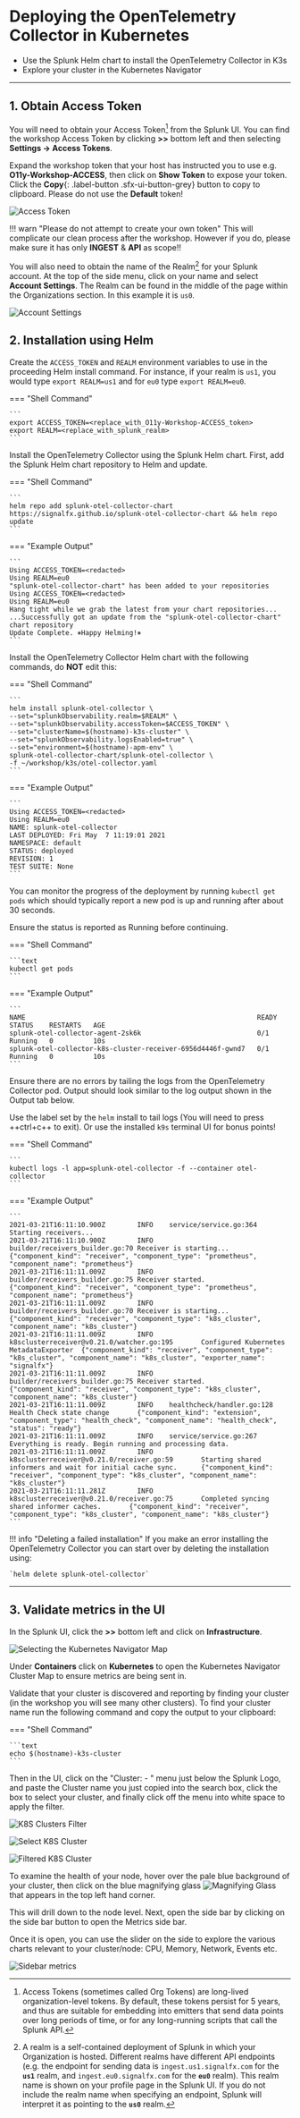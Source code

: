# Deploying the OpenTelemetry Collector in Kubernetes

* Use the Splunk Helm chart to install the OpenTelemetry Collector in K3s
* Explore your cluster in the Kubernetes Navigator

---

## 1. Obtain Access Token

You will need to obtain your Access Token[^1] from the Splunk UI. You can find the workshop Access Token by clicking **>>** bottom left and then selecting **Settings → Access Tokens**.

Expand the workshop token that your host has instructed you to use e.g. **O11y-Workshop-ACCESS**, then click on **Show Token** to expose your token. Click the **Copy**{: .label-button  .sfx-ui-button-grey} button to copy to clipboard. Please do not use the **Default** token!

![Access Token](../images/otel/access-token.png)

!!! warn "Please do not attempt to create your own token"
    This will complicate our clean process after the workshop.
    However if you do, please make sure it has only **INGEST** & **API** as scope!!

You will also need to obtain the name of the Realm[^2] for your Splunk account.  At the top of the side menu, click on your name and select **Account Settings**. The Realm can be found in the middle of the page within the Organizations section.  In this example it is `us0`.

![Account Settings](../images/otel/account-settings.png)

## 2. Installation using Helm

Create the `ACCESS_TOKEN` and `REALM` environment variables to use in the proceeding Helm install command. For instance, if your realm is `us1`, you would type `export REALM=us1` and for `eu0` type `export REALM=eu0`.

=== "Shell Command"

    ```
    export ACCESS_TOKEN=<replace_with_O11y-Workshop-ACCESS_token>
    export REALM=<replace_with_splunk_realm>
    ```

Install the OpenTelemetry Collector using the Splunk Helm chart. First, add the Splunk Helm chart repository to Helm and update.

=== "Shell Command"

    ```
    helm repo add splunk-otel-collector-chart https://signalfx.github.io/splunk-otel-collector-chart && helm repo update
    ```

=== "Example Output"

    ```
    Using ACCESS_TOKEN=<redacted>
    Using REALM=eu0
    "splunk-otel-collector-chart" has been added to your repositories
    Using ACCESS_TOKEN=<redacted>
    Using REALM=eu0
    Hang tight while we grab the latest from your chart repositories...
    ...Successfully got an update from the "splunk-otel-collector-chart" chart repository
    Update Complete. ⎈Happy Helming!⎈
    ```

Install the OpenTelemetry Collector Helm chart with the following commands, do **NOT** edit this:

=== "Shell Command"

    ```
    helm install splunk-otel-collector \
    --set="splunkObservability.realm=$REALM" \
    --set="splunkObservability.accessToken=$ACCESS_TOKEN" \
    --set="clusterName=$(hostname)-k3s-cluster" \
    --set="splunkObservability.logsEnabled=true" \
    --set="environment=$(hostname)-apm-env" \
    splunk-otel-collector-chart/splunk-otel-collector \
    -f ~/workshop/k3s/otel-collector.yaml
    ```

=== "Example Output"

    ```
    Using ACCESS_TOKEN=<redacted>
    Using REALM=eu0
    NAME: splunk-otel-collector
    LAST DEPLOYED: Fri May  7 11:19:01 2021
    NAMESPACE: default
    STATUS: deployed
    REVISION: 1
    TEST SUITE: None
    ```

You can monitor the progress of the deployment by running `kubectl get pods` which should typically report a new pod is up and running after about 30 seconds.

Ensure the status is reported as Running before continuing.

=== "Shell Command"

    ```text
    kubectl get pods
    ```

=== "Example Output"

    ```
    NAME                                                          READY   STATUS    RESTARTS   AGE
    splunk-otel-collector-agent-2sk6k                             0/1     Running   0          10s
    splunk-otel-collector-k8s-cluster-receiver-6956d4446f-gwnd7   0/1     Running   0          10s
    ```

Ensure there are no errors by tailing the logs from the OpenTelemetry Collector pod. Output should look similar to the log output shown in the Output tab below.

Use the label set by the `helm` install to tail logs (You will need to press ++ctrl+c++ to exit). Or use the installed `k9s` terminal UI for bonus points!

=== "Shell Command"

    ```
    kubectl logs -l app=splunk-otel-collector -f --container otel-collector
    ```

=== "Example Output"

    ```
    2021-03-21T16:11:10.900Z        INFO    service/service.go:364  Starting receivers...
    2021-03-21T16:11:10.900Z        INFO    builder/receivers_builder.go:70 Receiver is starting... {"component_kind": "receiver", "component_type": "prometheus", "component_name": "prometheus"}
    2021-03-21T16:11:11.009Z        INFO    builder/receivers_builder.go:75 Receiver started.       {"component_kind": "receiver", "component_type": "prometheus", "component_name": "prometheus"}
    2021-03-21T16:11:11.009Z        INFO    builder/receivers_builder.go:70 Receiver is starting... {"component_kind": "receiver", "component_type": "k8s_cluster", "component_name": "k8s_cluster"}
    2021-03-21T16:11:11.009Z        INFO    k8sclusterreceiver@v0.21.0/watcher.go:195       Configured Kubernetes MetadataExporter  {"component_kind": "receiver", "component_type": "k8s_cluster", "component_name": "k8s_cluster", "exporter_name": "signalfx"}
    2021-03-21T16:11:11.009Z        INFO    builder/receivers_builder.go:75 Receiver started.       {"component_kind": "receiver", "component_type": "k8s_cluster", "component_name": "k8s_cluster"}
    2021-03-21T16:11:11.009Z        INFO    healthcheck/handler.go:128      Health Check state change       {"component_kind": "extension", "component_type": "health_check", "component_name": "health_check", "status": "ready"}
    2021-03-21T16:11:11.009Z        INFO    service/service.go:267  Everything is ready. Begin running and processing data.
    2021-03-21T16:11:11.009Z        INFO    k8sclusterreceiver@v0.21.0/receiver.go:59       Starting shared informers and wait for initial cache sync.      {"component_kind": "receiver", "component_type": "k8s_cluster", "component_name": "k8s_cluster"}
    2021-03-21T16:11:11.281Z        INFO    k8sclusterreceiver@v0.21.0/receiver.go:75       Completed syncing shared informer caches.       {"component_kind": "receiver", "component_type": "k8s_cluster", "component_name": "k8s_cluster"}
    ```

!!! info "Deleting a failed installation"
    If you make an error installing the OpenTelemetry Collector you can start over by deleting the installation using:

    `helm delete splunk-otel-collector`

---

## 3. Validate metrics in the UI

In the Splunk UI, click the **>>** bottom left and click on **Infrastructure**.

![Selecting the Kubernetes Navigator Map](../images/otel/clustermap-nav.png)

Under **Containers** click on **Kubernetes** to open the Kubernetes Navigator Cluster Map to ensure metrics are being sent in.

Validate that your cluster is discovered and reporting by finding your cluster (in the workshop you will see many other clusters). To find your cluster name run the following command and copy the output to your clipboard:

=== "Shell Command"
  
    ```text
    echo $(hostname)-k3s-cluster
    ```

Then in the UI, click on the "Cluster: - " menu just below the Splunk Logo, and paste the Cluster name you just copied into the search box, click the box to select your cluster, and finally click off the menu into white space to apply the filter.

![K8S Clusters Filter](../images/otel/search-k3s-cluster.png)

![Select K8S Cluster](../images/otel/selecting-k3s-cluster.png)

![Filtered K8S Cluster](../images/otel/filtered-k3s-cluster.png)

To examine the health of your node, hover over the pale blue background of your cluster, then click on the blue magnifying glass ![Magnifying Glass](../images/otel/blue-cross.png) that appears in the top left hand corner.

This will drill down to the node level.  Next, open the side bar by clicking on the side bar button to open the Metrics side bar.

Once it is open, you can use the slider on the side to explore the various charts relevant to your cluster/node: CPU, Memory, Network, Events etc.

![Sidebar metrics](../images/otel/explore-metrics.png)

[^1]: Access Tokens (sometimes called Org Tokens) are long-lived organization-level tokens. By default, these tokens persist for 5 years, and thus are suitable for embedding into emitters that send data points over long periods of time, or for any long-running scripts that call the Splunk API.

[^2]: A realm is a self-contained deployment of Splunk in which your Organization is hosted. Different realms have different API endpoints (e.g. the endpoint for sending data is `ingest.us1.signalfx.com` for the **`us1`** realm, and `ingest.eu0.signalfx.com` for the **`eu0`** realm). This realm name is shown on your profile page in the Splunk UI. If you do not include the realm name when specifying an endpoint, Splunk will interpret it as pointing to the **`us0`** realm.
